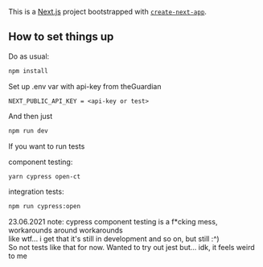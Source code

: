 This is a [Next.js](https://nextjs.org/) project bootstrapped with [`create-next-app`](https://github.com/vercel/next.js/tree/canary/packages/create-next-app).

## How to set things up

Do as usual:
```bash
npm install
```

Set up .env var with api-key from theGuardian
```env
NEXT_PUBLIC_API_KEY = <api-key or test>
```

And then just 
```bash
npm run dev
```
If you want to run tests

component testing:
```bash
yarn cypress open-ct 
```

integration tests:
```bash
npm run cypress:open
```

23.06.2021 note: 
cypress component testing is a f*cking mess, workarounds around workarounds\
like wtf... i get that it's still in development and so on, but still :^)\
So not tests like that for now. Wanted to try out jest but... idk, it feels weird to me
